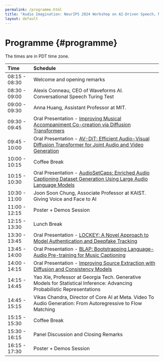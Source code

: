 ```yaml
---
permalink: /programme.html
title: "Audio Imagination: NeurIPS 2024 Workshop on AI-Driven Speech, Music, and Sound Generation"
layout: default
---
```



# Programme {#programme}

The times are in PDT time zone. 

| Time  | Schedule |
| :--   | :--  |
| 08:15 - 08:30 | Welcome and opening remarks |
| 08:30 - 09:00 | Alexis Conneau, CEO of Waveforms AI. Conversational Speech Turing Test|
| 09:00 - 09:30 | Anna Huang, Assistant Professor at MIT.  |
| 09:30 - 09:45 | Oral Presentation - [Improving Musical Accompaniment Co-creation via Diffusion Transformers](https://openreview.net/forum?id=zyE3Kdd85t) |
| 09:45 - 10:00 | Oral Presentation - [AV-DiT: Efficient Audio-Visual Diffusion Transformer for Joint Audio and Video Generation](https://openreview.net/forum?id=FE6zflN5G5) |
| 10:00 - 10:15 | Coffee Break |
| 10:15 - 10:30 | Oral Presentation - [AudioSetCaps: Enriched Audio Captioning Dataset Generation Using Large Audio Language Models](https://openreview.net/forum?id=uez4PMZwzP) |
| 10:30 - 11:00 | Joon Soon Chung, Associate Professor at KAIST. Giving Voice and Face to AI |
| 11:00 - 12:15 | Poster + Demos Session |
| 12:15 - 13:30 | Lunch Break |
| 13:30 - 13:45 | Oral Presentation - [LOCKEY: A Novel Approach to Model Authentication and Deepfake Tracking](https://openreview.net/forum?id=LZJKErwXqL) |
| 13:45 - 14:00 | Oral Presentation - [BLAP: Bootstrapping Language-Audio Pre-training for Music Captioning](https://openreview.net/forum?id=23LTPLTB88) |
| 14:00 - 14:15 | Oral Presentation - [Improving Source Extraction with Diffusion and Consistency Models](https://openreview.net/forum?id=nskR7tWE6z) |
| 14:15 - 14:45 | Yao Xie, Professor at Georgia Tech. Generative Models for Statistical Inference: Advancing Probabilistic Representations |
| 14:45 - 15:15 | Vikas Chandra, Director of Core AI at Meta. Video To Audio Generation: From Autoregressive to Flow Matching |
| 15:15 - 15:30 | Coffee Break |
| 15:30 - 16:15 | Panel Discussion and Closing Remarks |
| 16:15 - 17:30 |  Poster + Demos Session |
